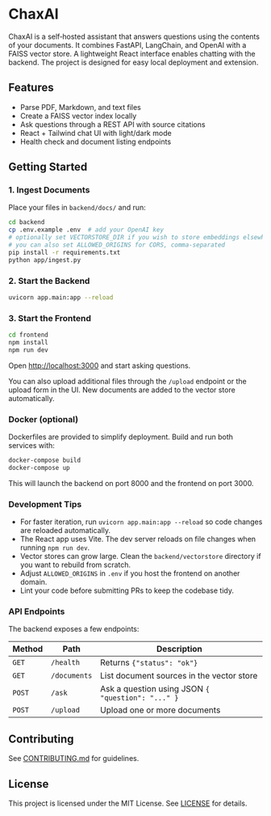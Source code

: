 # ChaxAI

ChaxAI is a self‑hosted assistant that answers questions using the contents of your documents. It combines FastAPI, LangChain, and OpenAI with a FAISS vector store. A lightweight React interface enables chatting with the backend. The project is designed for easy local deployment and extension.

## Features

- Parse PDF, Markdown, and text files
- Create a FAISS vector index locally
- Ask questions through a REST API with source citations
- React + Tailwind chat UI with light/dark mode
- Health check and document listing endpoints

## Getting Started

### 1. Ingest Documents

Place your files in `backend/docs/` and run:

```bash
cd backend
cp .env.example .env  # add your OpenAI key
# optionally set VECTORSTORE_DIR if you wish to store embeddings elsewhere
# you can also set ALLOWED_ORIGINS for CORS, comma-separated
pip install -r requirements.txt
python app/ingest.py
```

### 2. Start the Backend

```bash
uvicorn app.main:app --reload
```

### 3. Start the Frontend

```bash
cd frontend
npm install
npm run dev
```

Open <http://localhost:3000> and start asking questions.

You can also upload additional files through the `/upload` endpoint or the
upload form in the UI. New documents are added to the vector store
automatically.

### Docker (optional)

Dockerfiles are provided to simplify deployment. Build and run both services
with:

```bash
docker-compose build
docker-compose up
```

This will launch the backend on port 8000 and the frontend on port 3000.

### Development Tips

* For faster iteration, run `uvicorn app.main:app --reload` so code changes are
  reloaded automatically.
* The React app uses Vite. The dev server reloads on file changes when running
  `npm run dev`.
* Vector stores can grow large. Clean the `backend/vectorstore` directory if you
  want to rebuild from scratch.
* Adjust `ALLOWED_ORIGINS` in `.env` if you host the frontend on another domain.
* Lint your code before submitting PRs to keep the codebase tidy.

### API Endpoints

The backend exposes a few endpoints:

| Method | Path        | Description                    |
| ------ | ----------- | ------------------------------ |
| `GET`  | `/health`   | Returns `{"status": "ok"}`      |
| `GET`  | `/documents`| List document sources in the vector store |
| `POST` | `/ask`      | Ask a question using JSON `{ "question": "..." }` |
| `POST` | `/upload`   | Upload one or more documents | 

## Contributing

See [CONTRIBUTING.md](CONTRIBUTING.md) for guidelines.

## License

This project is licensed under the MIT License. See [LICENSE](LICENSE) for details.
